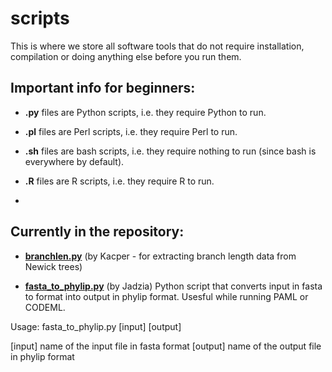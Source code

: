 # scripts
This is where we store all software tools that do not require installation, compilation or doing anything else before you run them.

## **Important info for beginners:**

* **.py** files are Python scripts, i.e. they require Python to run.  

* **.pl** files are Perl scripts, i.e. they require Perl to run.  

* **.sh** files are bash scripts, i.e. they require nothing to run (since bash is everywhere by default).  

* **.R** files are R scripts, i.e. they require R to run.
*   

## **Currently in the repository:**

* **[branchlen.py](https://github.com/ProtistomicsLab/scripts/blob/main/branchlen.py)** (by Kacper - for extracting branch length data from Newick trees)


* **[fasta_to_phylip.py](https://github.com/ProtistomicsLab/scripts/blob/main/fasta_to_phylip.py)** (by Jadzia)
Python script that converts input in fasta to format into output in phylip format. Usesful while running PAML or CODEML.

Usage: fasta_to_phylip.py [input] [output]

[input] name of the input file in fasta format [output] name of the output file in phylip format
